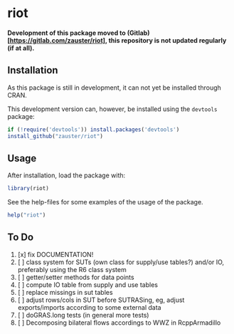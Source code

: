 riot
=======

**Development of this package moved to
(Gitlab)[https://gitlab.com/zauster/riot], this repository is not
updated regularly (if at all).**

Installation
------------

As this package is still in development, it can not yet be installed
through CRAN.

This development version can, however, be installed using the
`devtools` package:

```r
if (!require('devtools')) install.packages('devtools')
install_github("zauster/riot")
```


Usage
-----

After installation, load the package with:

```r
library(riot)
```

See the help-files for some examples of the usage of the package.

```r
help("riot")
```

To Do
-----

1. [x] fix DOCUMENTATION!
1. [ ] class system for SUTs (own class for supply/use tables?) and/or IO, preferably using the R6 class system
1. [ ] getter/setter methods for data points
1. [ ] compute IO table from supply and use tables
1. [ ] replace missings in sut tables
1. [ ] adjust rows/cols in SUT before SUTRASing, eg, adjust exports/imports according to some external data
1. [ ] doGRAS.long tests (in general more tests)
1. [ ] Decomposing bilateral flows accordings to WWZ in RcppArmadillo
